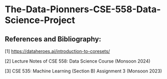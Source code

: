 # The-Data-Pionners-CSE-558-Data-Science-Project

## References and Bibliography:

[1] https://dataheroes.ai/introduction-to-coresets/

[2] Lecture Notes of CSE 558: Data Science Course (Monsoon 2024)

[3] CSE 535: Machine Learning (Section B) Assignment 3 (Monsoon 2023)
